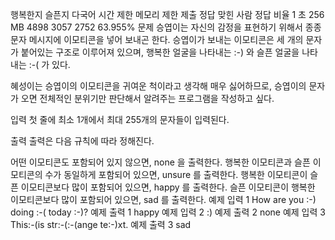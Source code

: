 행복한지 슬픈지 다국어
시간 제한	메모리 제한	제출	정답	맞힌 사람	정답 비율
1 초	256 MB	4898	3057	2752	63.955%
문제
승엽이는 자신의 감정을 표현하기 위해서 종종 문자 메시지에 이모티콘을 넣어 보내곤 한다. 승엽이가 보내는 이모티콘은 세 개의 문자가 붙어있는 구조로 이루어져 있으며, 행복한 얼굴을 나타내는 :-) 와 슬픈 얼굴을 나타내는 :-( 가 있다.

혜성이는 승엽이의 이모티콘을 귀여운 척이라고 생각해 매우 싫어하므로, 승엽이의 문자가 오면 전체적인 분위기만 판단해서 알려주는 프로그램을 작성하고 싶다.

입력
첫 줄에 최소 1개에서 최대 255개의 문자들이 입력된다.

출력
출력은 다음 규칙에 따라 정해진다.

어떤 이모티콘도 포함되어 있지 않으면, none 을 출력한다.
행복한 이모티콘과 슬픈 이모티콘의 수가 동일하게 포함되어 있으면, unsure 를 출력한다.
행복한 이모티콘이 슬픈 이모티콘보다 많이 포함되어 있으면, happy 를 출력한다.
슬픈 이모티콘이 행복한 이모티콘보다 많이 포함되어 있으면, sad 를 출력한다.
예제 입력 1 
How are you :-) doing :-( today :-)?
예제 출력 1 
happy
예제 입력 2 
:)
예제 출력 2 
none
예제 입력 3 
This:-(is str:-(:-(ange te:-)xt.
예제 출력 3 
sad